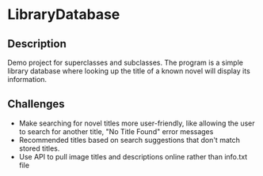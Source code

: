 # LibraryDatabase

## Description
Demo project for superclasses and subclasses. The program is a simple library database where looking up the title of a known novel will display its information.

## Challenges
- Make searching for novel titles more user-friendly, like allowing the user to search for another title, "No Title Found" error messages
- Recommended titles based on search suggestions that don't match stored titles.
- Use API to pull image titles and descriptions online rather than info.txt file
